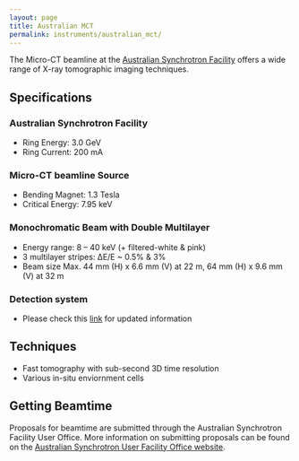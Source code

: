 ```yaml
---
layout: page
title: Australian MCT
permalink: instruments/australian_mct/
---
```


The Micro-CT beamline at the [Australian Synchrotron Facility](https://www.ansto.gov.au/facilities/australian-synchrotron) offers a wide range of X-ray tomographic imaging techniques.

## Specifications

### Australian Synchrotron Facility

* Ring Energy: 3.0 GeV
* Ring Current: 200 mA

### Micro-CT beamline Source

* Bending Magnet: 1.3 Tesla
* Critical Energy: 7.95 keV

### Monochromatic Beam with Double Multilayer

* Energy range: 8 – 40 keV (+ filtered-white & pink)
* 3 multilayer stripes: ∆E/E ~ 0.5% & 3%
* Beam size Max. 44 mm (H) x 6.6 mm (V) at 22 m, 64 mm (H) x 9.6 mm (V) at 32 m

### Detection system

* Please check this [link](https://asuserwiki.atlassian.net/wiki/spaces/UO/pages/1516601345/MCT+Beamline) for updated information

## Techniques

* Fast tomography with sub-second 3D time resolution
* Various in-situ enviornment cells

## Getting Beamtime

Proposals for beamtime are submitted through the Australian Synchrotron Facility User Office. More information on submitting proposals can be found on the [Australian Synchrotron User Facility Office website](https://www.ansto.gov.au/facilities/australian-synchrotron/melbourne-access-proposals#content-access--2).
